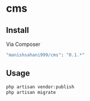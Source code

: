 # cms

## Install

Via Composer

``` bash
"manishsahani999/cms": "0.1.*"
```

## Usage

``` php
php artisan vendor:publish
php artisan migrate
```
